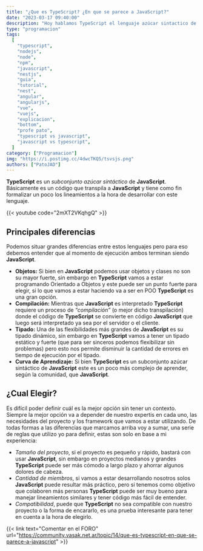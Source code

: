 ```yaml
---
title: "¿Que es TypeScript? ¿En que se parece a JavaScript?"
date: "2023-03-17 09:40:00"
description: "Hoy hablamos TypeScript el lenguaje azúcar sintactico de JavaScript para saber cuando usarlo, sus diferencias y sus viertudes."
type: "programacion"
tags:
  [
    "typescript",
    "nodejs",
    "node",
    "npm",
    "javascript",
    "nestjs",
    "guia",
    "tutorial",
    "nest",
    "angular",
    "angularjs",
    "vue",
    "vuejs",
    "explicacion",
    "bottom",
    "profe pato",
    "typescript vs javascript",
    "javascript vs typescript",
  ]
category: ["Programacion"]
img: "https://i.postimg.cc/4dwcTKQ5/tsvsjs.png"
authors: ["PatoJAD"]
---
```


**TypeScript** es un _subconjunto azúcar sintáctico_ de **JavaScript**. Básicamente es un código que transpila a **JavaScript** y tiene como fin formalizar un poco los lineamientos a la hora de desarrollar con este lenguaje.

{{< youtube code="2mXT2VKqhgQ" >}}

## Principales diferencias

Podemos situar grandes diferencias entre estos lenguajes pero para eso debemos entender que al momento de ejecución ambos terminan siendo **JavaScript**.

- **Objetos:** Si bien en **JavaScript** podemos usar objetos y clases no son su mayor fuerte, sin embargo en **TypeScript** vamos a estar programando Orientado a Objetos y este puede ser un punto fuerte para elegir, si lo que vamos a estar haciendo va a ser en POO **TypeScript** es una gran opción.
- **Compilación:** Mientras que **JavaScript** es interpretado **TypeScript** requiere un proceso de _“compilación”_ (o mejor dicho transpilación) donde el código de **TypeScript** se convierte en código **JavaScript** que luego será interpretado ya sea por el servidor o el cliente.
- **Tipado:** Una de las flexibilidades más grandes de **JavaScript** es su tipado dinámico, sin embargo en **TypeScript** vamos a tener un tipado estático y fuerte (que para ser sinceros podemos flexibilizar sin problemas) pero esto nos permite disminuir la cantidad de errores en tiempo de ejecución por el tipado.
- **Curva de Aprendizaje:** Si bien **TypeScript** es un subconjunto azúcar sintáctico de **JavaScript** este es un poco más complejo de aprender, según la comunidad, que **JavaScript**.

## ¿Cual Elegir?

Es difícil poder definir cuál es la mejor opción sin tener un contexto. Siempre la mejor opción va a depender de nuestro expertis en cada uno, las necesidades del proyecto y los framework que vamos a estar utilizando. De todas formas a las diferencias que marcamos arriba voy a sumar, una serie de reglas que utilizo yo para definir, estas son solo en base a mi experiencia:

- _Tamaño del proyecto_, si el proyecto es pequeño y rápido, bastará con usar **JavaScript**, sin embargo en proyectos medianos y grandes **TypeScript** puede ser más cómodo a largo plazo y ahorrar algunos dolores de cabeza.
- _Cantidad de miembros_, si vamos a estar desarrollando nosotros solos **JavaScript** puede resultar más práctico, pero si tenemos como objetivo que colaboren más personas **TypeScript** puede ser muy bueno para manejar lineamientos similares y tener código más fácil de entender.
- _Compatibilidad_, puede que **TypeScript** no sea compatible con nuestro proyecto o la forma de encararlo, es una prueba interesante para tener en cuenta a la hora de elegirlo.

{{< link text="Comentar en el FORO" url="https://community.vasak.net.ar/topic/14/que-es-typescript-en-que-se-parece-a-javascript" >}}
